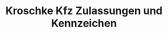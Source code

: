 ---
title: "Kroschke Kfz Zulassungen und Kennzeichen"
url: /merseburg/kroschke-kfz-zulassungen-und-kennzeichen/
shop: Autoteile
---